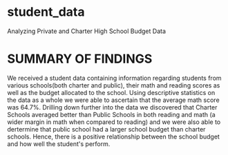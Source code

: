 # student_data
Analyzing Private and Charter High School Budget Data

# SUMMARY OF FINDINGS

We received a student data containing information regarding students from various schools(both charter and public), their math and reading scores as well as the budget allocated to the school. Using descriptive statistics on the data as a whole we were able to ascertain that the average math score was 64.7%. Drilling down further into the data we discovered that Charter Schools averaged better than Public Schools in both reading and math (a wider margin in math when compared to reading) and we were also able to dertermine that public school had a larger school budget than charter schools. Hence, there is a positive relationship between the school budget and how well the student's perform.
